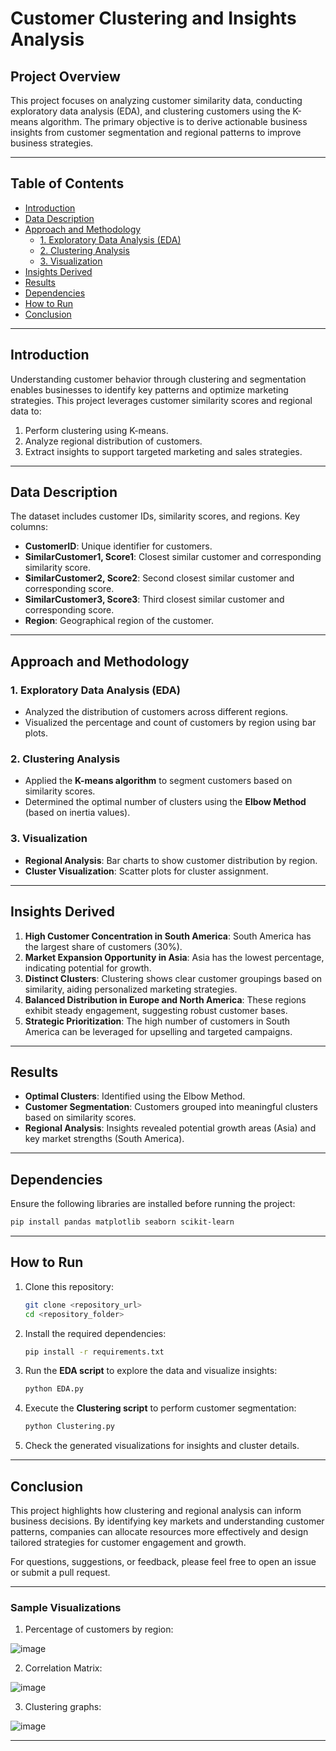 # **Customer Clustering and Insights Analysis**

## **Project Overview**  
This project focuses on analyzing customer similarity data, conducting exploratory data analysis (EDA), and clustering customers using the K-means algorithm. The primary objective is to derive actionable business insights from customer segmentation and regional patterns to improve business strategies.  

---

## **Table of Contents**  
- [Introduction](#introduction)  
- [Data Description](#data-description)  
- [Approach and Methodology](#approach-and-methodology)  
  - [1. Exploratory Data Analysis (EDA)](#1-exploratory-data-analysis-eda)  
  - [2. Clustering Analysis](#2-clustering-analysis)  
  - [3. Visualization](#3-visualization)  
- [Insights Derived](#insights-derived)  
- [Results](#results)  
- [Dependencies](#dependencies)  
- [How to Run](#how-to-run)  
- [Conclusion](#conclusion)  

---

## **Introduction**  
Understanding customer behavior through clustering and segmentation enables businesses to identify key patterns and optimize marketing strategies. This project leverages customer similarity scores and regional data to:  
1. Perform clustering using K-means.  
2. Analyze regional distribution of customers.  
3. Extract insights to support targeted marketing and sales strategies.  

---

## **Data Description**  
The dataset includes customer IDs, similarity scores, and regions. Key columns:  
- **CustomerID**: Unique identifier for customers.  
- **SimilarCustomer1, Score1**: Closest similar customer and corresponding similarity score.  
- **SimilarCustomer2, Score2**: Second closest similar customer and corresponding score.  
- **SimilarCustomer3, Score3**: Third closest similar customer and corresponding score.  
- **Region**: Geographical region of the customer.  

---

## **Approach and Methodology**

### **1. Exploratory Data Analysis (EDA)**  
- Analyzed the distribution of customers across different regions.  
- Visualized the percentage and count of customers by region using bar plots.  

### **2. Clustering Analysis**  
- Applied the **K-means algorithm** to segment customers based on similarity scores.  
- Determined the optimal number of clusters using the **Elbow Method** (based on inertia values).  

### **3. Visualization**  
- **Regional Analysis**: Bar charts to show customer distribution by region.  
- **Cluster Visualization**: Scatter plots for cluster assignment.  

---

## **Insights Derived**  
1. **High Customer Concentration in South America**: South America has the largest share of customers (30%).  
2. **Market Expansion Opportunity in Asia**: Asia has the lowest percentage, indicating potential for growth.  
3. **Distinct Clusters**: Clustering shows clear customer groupings based on similarity, aiding personalized marketing strategies.  
4. **Balanced Distribution in Europe and North America**: These regions exhibit steady engagement, suggesting robust customer bases.  
5. **Strategic Prioritization**: The high number of customers in South America can be leveraged for upselling and targeted campaigns.  

---

## **Results**  
- **Optimal Clusters**: Identified using the Elbow Method.  
- **Customer Segmentation**: Customers grouped into meaningful clusters based on similarity scores.  
- **Regional Analysis**: Insights revealed potential growth areas (Asia) and key market strengths (South America).  

---

## **Dependencies**  
Ensure the following libraries are installed before running the project:  

```bash
pip install pandas matplotlib seaborn scikit-learn
```  

---

## **How to Run**

1. Clone this repository:  
   ```bash
   git clone <repository_url>
   cd <repository_folder>
   ```  

2. Install the required dependencies:  
   ```bash
   pip install -r requirements.txt
   ```  

3. Run the **EDA script** to explore the data and visualize insights:  
   ```bash
   python EDA.py
   ```  

4. Execute the **Clustering script** to perform customer segmentation:  
   ```bash
   python Clustering.py
   ```  

5. Check the generated visualizations for insights and cluster details.  

---

## **Conclusion**  
This project highlights how clustering and regional analysis can inform business decisions. By identifying key markets and understanding customer patterns, companies can allocate resources more effectively and design tailored strategies for customer engagement and growth.

For questions, suggestions, or feedback, please feel free to open an issue or submit a pull request.  

---  

### **Sample Visualizations**  
1. Percentage of customers by region:

 
![image](https://github.com/user-attachments/assets/50ad5e6f-64be-4a19-9647-fd0702be2568)

2. Correlation Matrix:

![image](https://github.com/user-attachments/assets/dfcb624e-8c2f-4d78-b89d-9b38bb56b4d5)

3. Clustering graphs:

![image](https://github.com/user-attachments/assets/5004ecf9-c2f2-4bc5-a3a9-569f2b1cdb28)

---

